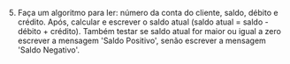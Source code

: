 5. Faça um algoritmo para ler: número da conta do cliente, saldo, débito e crédito.
Após, calcular e escrever o saldo atual (saldo atual = saldo - débito + crédito).
Também testar se saldo atual for maior ou igual a zero escrever a mensagem 'Saldo
Positivo', senão escrever a mensagem 'Saldo Negativo'.